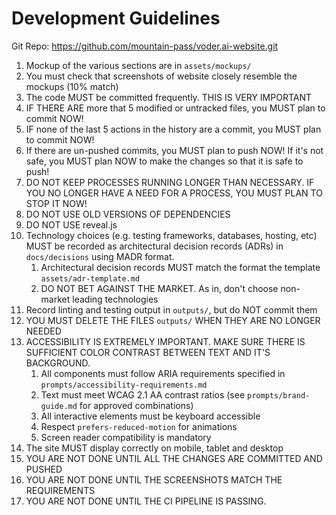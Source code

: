 # Development Guidelines

Git Repo: <https://github.com/mountain-pass/voder.ai-website.git>

1. Mockup of the various sections are in `assets/mockups/`
2. You must check that screenshots of website closely resemble the mockups (10% match)
3. The code MUST be committed frequently. THIS IS VERY IMPORTANT
4. IF THERE ARE more that 5 modified or untracked files, you MUST plan to commit NOW!
5. IF none of the last 5 actions in the history are a commit, you MUST plan to commit NOW!
6. If there are un-pushed commits, you MUST plan to push NOW! If it's not safe, you MUST plan NOW to make the changes so that it is safe to push!
7. DO NOT KEEP PROCESSES RUNNING LONGER THAN NECESSARY. IF YOU NO LONGER HAVE A NEED FOR A PROCESS, YOU MUST PLAN TO STOP IT NOW!
8. DO NOT USE OLD VERSIONS OF DEPENDENCIES
9. DO NOT USE reveal.js
10. Technology choices (e.g. testing frameworks, databases, hosting, etc) MUST be recorded as architectural decision records (ADRs) in `docs/decisions` using MADR format.
    1. Architectural decision records MUST match the format the template `assets/adr-template.md`
    2. DO NOT BET AGAINST THE MARKET. As in, don't choose non-market leading technologies
11. Record linting and testing output in `outputs/`, but do NOT commit them
12. YOU MUST DELETE THE FILES `outputs/` WHEN THEY ARE NO LONGER NEEDED
13. ACCESSIBILITY IS EXTREMELY IMPORTANT. MAKE SURE THERE IS SUFFICIENT COLOR CONTRAST BETWEEN TEXT AND IT'S BACKGROUND.
    1. All components must follow ARIA requirements specified in `prompts/accessibility-requirements.md`
    2. Text must meet WCAG 2.1 AA contrast ratios (see `prompts/brand-guide.md` for approved combinations)
    3. All interactive elements must be keyboard accessible
    4. Respect `prefers-reduced-motion` for animations
    5. Screen reader compatibility is mandatory
14. The site MUST display correctly on mobile, tablet and desktop
15. YOU ARE NOT DONE UNTIL ALL THE CHANGES ARE COMMITTED AND PUSHED
16. YOU ARE NOT DONE UNTIL THE SCREENSHOTS MATCH THE REQUIREMENTS
17. YOU ARE NOT DONE UNTIL THE CI PIPELINE IS PASSING.
